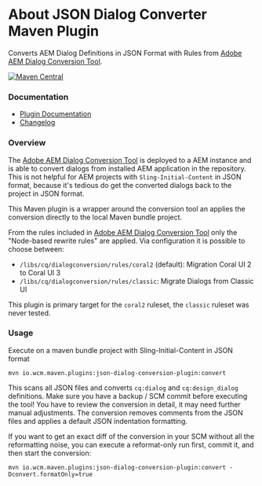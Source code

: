About JSON Dialog Converter Maven Plugin
========================================

Converts AEM Dialog Definitions in JSON Format with Rules from [Adobe AEM Dialog Conversion Tool](https://github.com/Adobe-Marketing-Cloud/aem-dialog-conversion).

[![Maven Central](https://maven-badges.herokuapp.com/maven-central/io.wcm.maven.plugins/json-dialog-conversion-plugin/badge.svg)](https://maven-badges.herokuapp.com/maven-central/io.wcm.maven.plugins/json-dialog-conversion-plugin)


### Documentation

* [Plugin Documentation][plugindocs]
* [Changelog][changelog]


### Overview

The [Adobe AEM Dialog Conversion Tool][aem-dialog-conversion] is deployed to a AEM instance and is able to convert dialogs from installed AEM application in the repository. This is not helpful for AEM projects with `Sling-Initial-Content` in JSON format, because it's tedious do get the converted dialogs back to the project in JSON format.

This Maven plugin is a wrapper around the conversion tool an applies the conversion directly to the local Maven bundle project.

From the rules included in [Adobe AEM Dialog Conversion Tool][aem-dialog-conversion] only the "Node-based rewrite rules" are applied. Via configuration it is possible to choose between:

* `/libs/cq/dialogconversion/rules/coral2` (default): Migration Coral UI 2 to Coral UI 3
* `/libs/cq/dialogconversion/rules/classic`: Migrate Dialogs from Classic UI

This plugin is primary target for the `coral2` ruleset, the `classic` ruleset was never tested.


### Usage

Execute on a maven bundle project with Sling-Initial-Content in JSON format

```
mvn io.wcm.maven.plugins:json-dialog-conversion-plugin:convert
```

This scans all JSON files and converts `cq:dialog` and `cq:design_dialog` definitions. Make sure you have a backup / SCM commit before executing the tool! You have to review the conversion in detail, it may need further manual adjustments. The conversion removes comments from the JSON files and applies a default JSON indentation formatting.

If you want to get an exact diff of the conversion in your SCM without all the reformatting noise, you can execute a reformat-only run first, commit it, and then start the conversion:

```
mvn io.wcm.maven.plugins:json-dialog-conversion-plugin:convert -Dconvert.formatOnly=true
```


[aem-dialog-conversion]: https://github.com/Adobe-Marketing-Cloud/aem-dialog-conversion
[plugindocs]: plugin-info.html
[changelog]: changes-report.html
